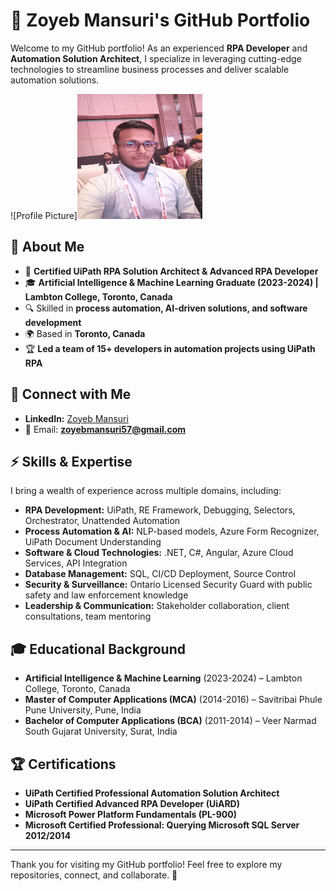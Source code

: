 # 🚀 Zoyeb Mansuri's GitHub Portfolio

Welcome to my GitHub portfolio! As an experienced **RPA Developer** and **Automation Solution Architect**, I specialize in leveraging cutting-edge technologies to streamline business processes and deliver scalable automation solutions.

![Profile Picture]<img src="https://github.com/zoyeb-xoyal/zoyebmansuri.github.io/blob/main/20240216_090720.jpg" alt="Profile Picture" width="200" height="200">


## 📌 About Me
- 💼 **Certified UiPath RPA Solution Architect & Advanced RPA Developer**
- 🎓 **Artificial Intelligence & Machine Learning Graduate (2023-2024) | Lambton College, Toronto, Canada**
- 🔍 Skilled in **process automation, AI-driven solutions, and software development**
- 🌍 Based in **Toronto, Canada**
- 🏆 **Led a team of 15+ developers in automation projects using UiPath RPA**

## 🔗 Connect with Me
- **LinkedIn:** [Zoyeb Mansuri](https://www.linkedin.com/in/zoyeb-mansuri-866999102/)
- 📧 Email: **zoyebmansuri57@gmail.com**

## ⚡ Skills & Expertise
I bring a wealth of experience across multiple domains, including:
- **RPA Development:** UiPath, RE Framework, Debugging, Selectors, Orchestrator, Unattended Automation
- **Process Automation & AI:** NLP-based models, Azure Form Recognizer, UiPath Document Understanding
- **Software & Cloud Technologies:** .NET, C#, Angular, Azure Cloud Services, API Integration
- **Database Management:** SQL, CI/CD Deployment, Source Control
- **Security & Surveillance:** Ontario Licensed Security Guard with public safety and law enforcement knowledge
- **Leadership & Communication:** Stakeholder collaboration, client consultations, team mentoring

## 🎓 Educational Background
- **Artificial Intelligence & Machine Learning** (2023-2024) – Lambton College, Toronto, Canada
- **Master of Computer Applications (MCA)** (2014-2016) – Savitribai Phule Pune University, Pune, India
- **Bachelor of Computer Applications (BCA)** (2011-2014) – Veer Narmad South Gujarat University, Surat, India

## 🏆 Certifications
- **UiPath Certified Professional Automation Solution Architect**
- **UiPath Certified Advanced RPA Developer (UiARD)**
- **Microsoft Power Platform Fundamentals (PL-900)**
- **Microsoft Certified Professional: Querying Microsoft SQL Server 2012/2014**

---

Thank you for visiting my GitHub portfolio! Feel free to explore my repositories, connect, and collaborate. 🚀
